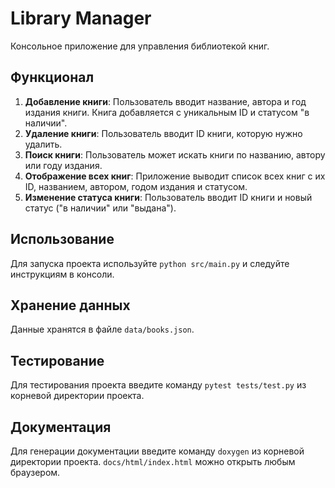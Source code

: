 # Library Manager


Консольное приложение для управления библиотекой книг. 

## Функционал
1. **Добавление книги**: Пользователь вводит название, автора и год издания книги. Книга добавляется с уникальным ID и статусом "в наличии".
2. **Удаление книги**: Пользователь вводит ID книги, которую нужно удалить.
3. **Поиск книги**: Пользователь может искать книги по названию, автору или году издания.
4. **Отображение всех книг**: Приложение выводит список всех книг с их ID, названием, автором, годом издания и статусом.
5. **Изменение статуса книги**: Пользователь вводит ID книги и новый статус ("в наличии" или "выдана").

## Использование
Для запуска проекта используйте `python src/main.py` и следуйте инструкциям в консоли.

## Хранение данных
Данные хранятся в файле `data/books.json`.

## Тестирование
Для тестирования проекта введите команду `pytest tests/test.py` из корневой директории проекта.

## Документация
Для генерации документации введите команду `doxygen` из корневой директории проекта. `docs/html/index.html` можно открыть любым браузером.